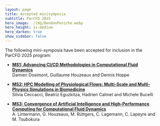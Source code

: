 ```yaml
---
layout: page
title: Accepted minisymposia
subtitle: ParCFD 2025
hero_image:  /img/RendonPeniche.webp
hero_height: is-medium
hero_darken: true
show_sidebar: false
---
```


The following mini-symposia have been accepted for inclusion in the ParCFD 2025 program:

- [**MS1: Advancing CI/CD Methodologies in Computational Fluid Dynamics**](/mini-symposia-1)  
    Damien Dosimont, Guillaume Houzeaux and Dennis Hoppe

- [**MS2: HPC Modelling of Physiological Flows: Multi-Scale and Multi-Physics Simulations in Biomedicine**](/mini-symposia-2)  
    Silvia Ceccacci, Beatriz Eguzkitza, Hadrien Calmet and Michele Bucelli

- [**MS3: Convergence of Artificial Intelligence and High-Performance Computing for Computational Fluid Dynamics**](/mini-symposia-3)  
    A. Lintermann, G. Houzeaux, M. Rüttgers, C. Lagemann, C. Lapeyre and M. Tsubokura
